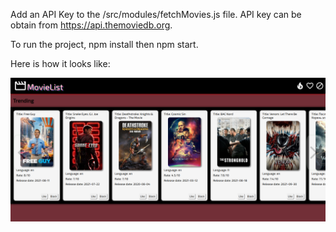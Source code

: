 Add an API Key to the /src/modules/fetchMovies.js file. API key can be obtain from https://api.themoviedb.org.

To run the project, npm install then npm start.

Here is how it looks like:

![homepage](https://github.com/damonhuang233/movieList/blob/main/homepage_v2.png)
